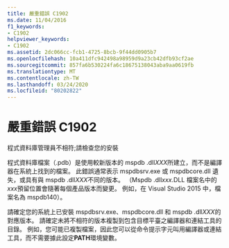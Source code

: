 ```yaml
---
title: 嚴重錯誤 C1902
ms.date: 11/04/2016
f1_keywords:
- C1902
helpviewer_keywords:
- C1902
ms.assetid: 2dc066cc-fcb1-4725-8bcb-9f44dd0905b7
ms.openlocfilehash: 10a411dfc942498a98959d9a23cb42dfb93cf2ae
ms.sourcegitcommit: 857fa6b530224fa6c18675138043aba9aa0619fb
ms.translationtype: MT
ms.contentlocale: zh-TW
ms.lasthandoff: 03/24/2020
ms.locfileid: "80202822"
---
```

# <a name="fatal-error-c1902"></a>嚴重錯誤 C1902

程式資料庫管理員不相符;請檢查您的安裝

程式資料庫檔案（.pdb）是使用較新版本的 mspdb .dll*XXX*所建立，而不是編譯器在系統上找到的檔案。 此錯誤通常表示 mspdbsrv.exe 或 mspdbcore.dll 遺失，或具有與 mspdb .dll*XXX*不同的版本。 （Mspdb .dll*xxx*.DLL 檔案名中的*xxx*預留位置會隨著每個產品版本而變更。 例如，在 Visual Studio 2015 中，檔案名為 mspdb140）。

請確定您的系統上已安裝 mspdbsrv.exe、mspdbcore.dll 和 mspdb .dll*XXX*的對應版本。 請確定未將不相符的版本複製到包含目標平臺之編譯器和連結工具的目錄。 例如，您可能已複製檔案，因此您可以從命令提示字元叫用編譯器或連結工具，而不需要據此設定**PATH**環境變數。
